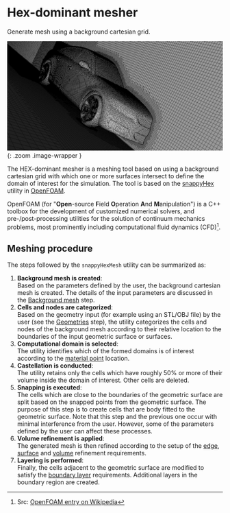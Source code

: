 # Hex-dominant mesher

<div class="h1-sub">
  Generate mesh using a background cartesian grid.
</div>

![Hex-dominant mesher](./images/hex_dominant_mesher_preview.png){: .zoom .image-wrapper }

The HEX-dominant mesher is a meshing tool based on using a background cartesian grid with which one or more surfaces intersect to define the domain of interest for the simulation. The tool is based on the [snappyHex](https://github.com/OpenFOAM/OpenFOAM-dev/tree/master/applications/utilities/mesh/generation/snappyHexMesh) utility in [OpenFOAM](https://en.wikipedia.org/wiki/OpenFOAM).

OpenFOAM (for "**Open**-source **F**ield **O**peration **A**nd **M**anipulation") is a C++ toolbox for the development of customized numerical solvers, and pre-/post-processing utilities for the solution of continuum mechanics problems, most prominently including computational fluid dynamics (CFD)[^1].

## Meshing procedure

The steps followed by the `snappyHexMesh` utility can be summarized as:

1. **Background mesh is created**:  
   Based on the parameters defined by the user, the background cartesian mesh is created. The details of the input parameters are discussed in the [Background mesh](./background_mesh.md) step.
1. **Cells and nodes are categorized**:  
   Based on the geometry input (for example using an STL/OBJ file) by the user (see the [Geometries](/geometry.md) step), the utility categorizes the cells and nodes of the background mesh according to their relative location to the boundaries of the input geometric surface or surfaces.
1. **Computational domain is selected**:  
   The utility identifies which of the formed domains is of interest according to the [material point](/material_point.md) location.
1. **Castellation is conducted**:  
   The utility retains only the cells which have roughly 50% or more of their volume inside the domain of interest. Other cells are deleted. 
1. **Snapping is executed**:  
   The cells which are close to the boundaries of the geometric surface are split based on the snapped points from the geometric surface. The purpose of this step is to create cells that are body fitted to the geometric surface. 
   Note that this step and the previous one occur with minimal interference from the user. However, some of the parameters defined by the user can affect these processes.
1. **Volume refinement is applied**:  
   The generated mesh is then refined according to the setup of the [edge](/edge_refine.md), [surface](/surface_refine.md) and [volume](/volume_refine.md) refinement requirements.
1. **Layering is performed**:  
   Finally, the cells adjacent to the geometric surface are modified to satisfy the [boundary layer](/boundary_layer.md) requirements. Additional layers in the boundary region are created.

[^1]: Src: [OpenFOAM entry on Wikipedia](https://en.wikipedia.org/wiki/OpenFOAM)

